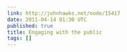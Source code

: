 ```yaml
---
link: http://johnhawks.net/node/15417
date: 2011-04-14 01:30 UTC
published: true
title: Engaging with the public
tags: []
---
```



